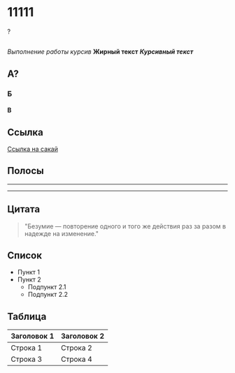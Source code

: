 # 11111

?

## 
*Выполнение работы курсив*
**Жирный текст**
***Курсивный текст***

## А?
### Б
#### В

## Ссылка
[Ссылка на сакай]((https://sakai.narfu.ru/portal))

## Полосы
---
***

## Цитата
> "Безумие — повторение одного и того же действия
раз за разом в надежде на изменение."

## Список
- Пункт 1
- Пункт 2
  - Подпункт 2.1
  - Подпункт 2.2

## Таблица
| Заголовок 1 | Заголовок 2 |
| ----------- | ----------- |
| Строка 1    | Строка 2    |
| Строка 3    | Строка 4    |
